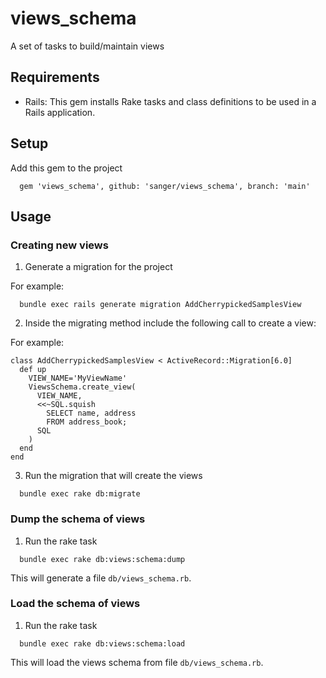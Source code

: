 # views_schema
A set of tasks to build/maintain views


## Requirements

* Rails: This gem installs Rake tasks and class definitions to be used in a Rails application.

## Setup

Add this gem to the project

```
  gem 'views_schema', github: 'sanger/views_schema', branch: 'main'
```

## Usage

### Creating new views

1. Generate a migration for the project

For example: 
```
  bundle exec rails generate migration AddCherrypickedSamplesView
```

2. Inside the migrating method include the following call to create a view:

For example:
```
class AddCherrypickedSamplesView < ActiveRecord::Migration[6.0]
  def up
    VIEW_NAME='MyViewName'
    ViewsSchema.create_view(
      VIEW_NAME,
      <<~SQL.squish
        SELECT name, address
        FROM address_book;
      SQL
    )
  end
end
```

3. Run the migration that will create the views

```
  bundle exec rake db:migrate
```

### Dump the schema of views

1. Run the rake task
```
  bundle exec rake db:views:schema:dump
```

This will generate a file ```db/views_schema.rb```.


### Load the schema of views

1. Run the rake task
```
  bundle exec rake db:views:schema:load
```

This will load the views schema from file ```db/views_schema.rb```.